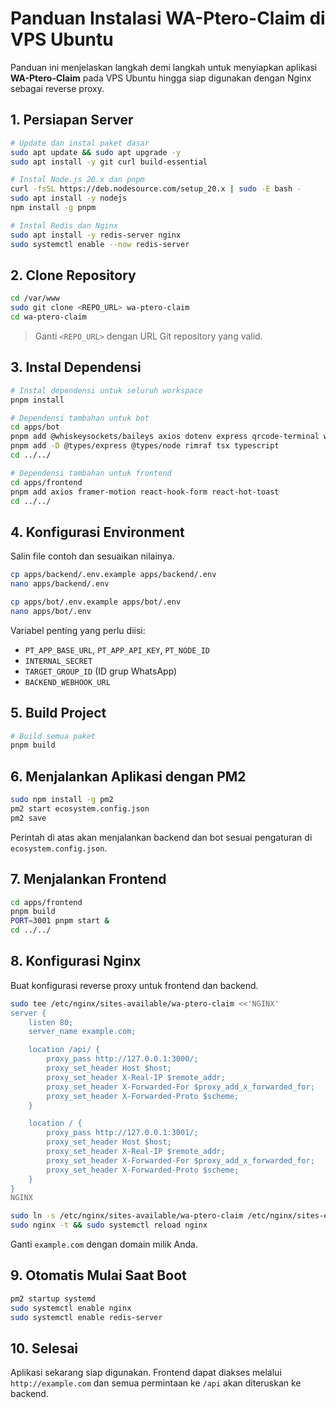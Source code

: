 # Panduan Instalasi WA-Ptero-Claim di VPS Ubuntu

Panduan ini menjelaskan langkah demi langkah untuk menyiapkan aplikasi **WA-Ptero-Claim** pada VPS Ubuntu hingga siap digunakan dengan Nginx sebagai reverse proxy.

## 1. Persiapan Server

```bash
# Update dan instal paket dasar
sudo apt update && sudo apt upgrade -y
sudo apt install -y git curl build-essential

# Instal Node.js 20.x dan pnpm
curl -fsSL https://deb.nodesource.com/setup_20.x | sudo -E bash -
sudo apt install -y nodejs
npm install -g pnpm

# Instal Redis dan Nginx
sudo apt install -y redis-server nginx
sudo systemctl enable --now redis-server
```

## 2. Clone Repository

```bash
cd /var/www
sudo git clone <REPO_URL> wa-ptero-claim
cd wa-ptero-claim
```

> Ganti `<REPO_URL>` dengan URL Git repository yang valid.

## 3. Instal Dependensi

```bash
# Instal dependensi untuk seluruh workspace
pnpm install

# Dependensi tambahan untuk bot
cd apps/bot
pnpm add @whiskeysockets/baileys axios dotenv express qrcode-terminal winston
pnpm add -D @types/express @types/node rimraf tsx typescript
cd ../../

# Dependensi tambahan untuk frontend
cd apps/frontend
pnpm add axios framer-motion react-hook-form react-hot-toast
cd ../../
```

## 4. Konfigurasi Environment

Salin file contoh dan sesuaikan nilainya.

```bash
cp apps/backend/.env.example apps/backend/.env
nano apps/backend/.env

cp apps/bot/.env.example apps/bot/.env
nano apps/bot/.env
```

Variabel penting yang perlu diisi:
- `PT_APP_BASE_URL`, `PT_APP_API_KEY`, `PT_NODE_ID`
- `INTERNAL_SECRET`
- `TARGET_GROUP_ID` (ID grup WhatsApp)
- `BACKEND_WEBHOOK_URL`

## 5. Build Project

```bash
# Build semua paket
pnpm build
```

## 6. Menjalankan Aplikasi dengan PM2

```bash
sudo npm install -g pm2
pm2 start ecosystem.config.json
pm2 save
```

Perintah di atas akan menjalankan backend dan bot sesuai pengaturan di `ecosystem.config.json`.

## 7. Menjalankan Frontend

```bash
cd apps/frontend
pnpm build
PORT=3001 pnpm start &
cd ../../
```

## 8. Konfigurasi Nginx

Buat konfigurasi reverse proxy untuk frontend dan backend.

```bash
sudo tee /etc/nginx/sites-available/wa-ptero-claim <<'NGINX'
server {
    listen 80;
    server_name example.com;

    location /api/ {
        proxy_pass http://127.0.0.1:3000/;
        proxy_set_header Host $host;
        proxy_set_header X-Real-IP $remote_addr;
        proxy_set_header X-Forwarded-For $proxy_add_x_forwarded_for;
        proxy_set_header X-Forwarded-Proto $scheme;
    }

    location / {
        proxy_pass http://127.0.0.1:3001/;
        proxy_set_header Host $host;
        proxy_set_header X-Real-IP $remote_addr;
        proxy_set_header X-Forwarded-For $proxy_add_x_forwarded_for;
        proxy_set_header X-Forwarded-Proto $scheme;
    }
}
NGINX

sudo ln -s /etc/nginx/sites-available/wa-ptero-claim /etc/nginx/sites-enabled/
sudo nginx -t && sudo systemctl reload nginx
```

Ganti `example.com` dengan domain milik Anda.

## 9. Otomatis Mulai Saat Boot

```bash
pm2 startup systemd
sudo systemctl enable nginx
sudo systemctl enable redis-server
```

## 10. Selesai

Aplikasi sekarang siap digunakan. Frontend dapat diakses melalui `http://example.com` dan semua permintaan ke `/api` akan diteruskan ke backend.
